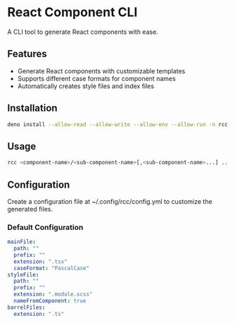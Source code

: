 # React Component CLI

A CLI tool to generate React components with ease.

## Features

- Generate React components with customizable templates
- Supports different case formats for component names
- Automatically creates style files and index files

## Installation

```sh
deno install --allow-read --allow-write --allow-env --allow-run -n rcc https://path/to/your/cli.ts
```

## Usage

```sh
rcc <component-name>/<sub-component-name>[,<sub-component-name>...] ...
```

## Configuration

Create a configuration file at ~/.config/rcc/config.yml to customize the
generated files.

### Default Configuration

```yml
mainFile:
  path: ""
  prefix: ""
  extension: ".tsx"
  caseFormat: "PascalCase"
styleFile:
  path: ""
  prefix: ""
  extension: ".module.scss"
  nameFromComponent: true
barrelFiles:
  extension: ".ts"
```
